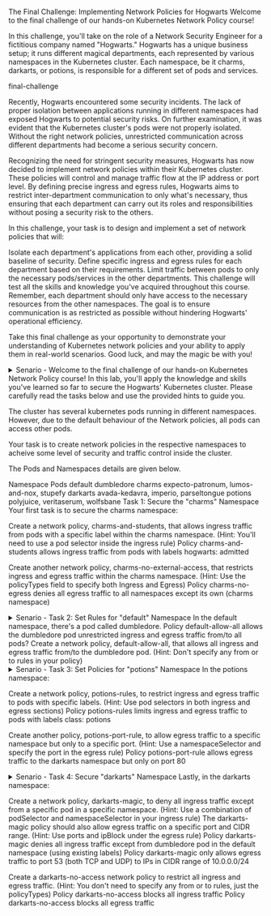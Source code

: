 The Final Challenge: Implementing Network Policies for Hogwarts
Welcome to the final challenge of our hands-on Kubernetes Network Policy course!

In this challenge, you'll take on the role of a Network Security Engineer for a fictitious company named "Hogwarts." Hogwarts has a unique business setup; it runs different magical departments, each represented by various namespaces in the Kubernetes cluster. Each namespace, be it charms, darkarts, or potions, is responsible for a different set of pods and services.

final-challenge

Recently, Hogwarts encountered some security incidents. The lack of proper isolation between applications running in different namespaces had exposed Hogwarts to potential security risks. On further examination, it was evident that the Kubernetes cluster's pods were not properly isolated. Without the right network policies, unrestricted communication across different departments had become a serious security concern.

Recognizing the need for stringent security measures, Hogwarts has now decided to implement network policies within their Kubernetes cluster. These policies will control and manage traffic flow at the IP address or port level. By defining precise ingress and egress rules, Hogwarts aims to restrict inter-department communication to only what's necessary, thus ensuring that each department can carry out its roles and responsibilities without posing a security risk to the others.

In this challenge, your task is to design and implement a set of network policies that will:

Isolate each department's applications from each other, providing a solid baseline of security.
Define specific ingress and egress rules for each department based on their requirements.
Limit traffic between pods to only the necessary pods/services in the other departments.
This challenge will test all the skills and knowledge you've acquired throughout this course. Remember, each department should only have access to the necessary resources from the other namespaces. The goal is to ensure communication is as restricted as possible without hindering Hogwarts' operational efficiency.

Take this final challenge as your opportunity to demonstrate your understanding of Kubernetes network policies and your ability to apply them in real-world scenarios. Good luck, and may the magic be with you!



<details>
<summary>
Senario -
Welcome to the final challenge of our hands-on Kubernetes Network Policy course! In this lab, you'll apply the knowledge and skills you've learned so far to secure the Hogwarts' Kubernetes cluster. Please carefully read the tasks below and use the provided hints to guide you.

The cluster has several kubernetes pods running in different namespaces. However, due to the default behaviour of the Network policies, all pods can access other pods.

Your task is to create network policies in the respective namespaces to acheive some level of security and traffic control inside the cluster.

The Pods and Namespaces details are given below.

Namespace	Pods
default	dumbledore
charms	expecto-patronum, lumos-and-nox, stupefy
darkarts	avada-kedavra, imperio, parseltongue
potions	polyjuice, veritaserum, wolfsbane
Task 1: Secure the "charms" Namespace
Your first task is to secure the charms namespace:

Create a network policy, charms-and-students, that allows ingress traffic from pods with a specific label within the charms namespace. (Hint: You'll need to use a pod selector inside the ingress rule)
Policy charms-and-students allows ingress traffic from pods with labels hogwarts: admitted


Create another network policy, charms-no-external-access, that restricts ingress and egress traffic within the charms namespace. (Hint: Use the policyTypes field to specify both Ingress and Egress)
Policy charms-no-egress denies all egress traffic to all namespaces except its own (charms namespace)
</summary>

```bash

controlplane ~ ➜  cat charms-and-students.yaml 

apiVersion: networking.k8s.io/v1
kind: NetworkPolicy
metadata:
 name : charms-and-students
 namespace: charms
spec:
  policyTypes:
    - Ingress
  ingress: 
    - from:
      -  podSelector:
           matchLabels:
             hogwarts: admitted
  podSelector: {}

  controlplane ~ ➜  k describe netpol -n charms
Name:         charms-and-students
Namespace:    charms
Created on:   2025-01-01 13:50:54 +0000 UTC
Labels:       <none>
Annotations:  <none>
Spec:
  PodSelector:     <none> (Allowing the specific traffic to all pods in this namespace)
  Allowing ingress traffic:
    To Port: <any> (traffic allowed to all ports)
    From:
      PodSelector: hogwarts=admitted
  Not affecting egress traffic
  Policy Types: Ingress



 cat charms-no-egress.yaml 

apiVersion: networking.k8s.io/v1
kind: NetworkPolicy
metadata:
 name : charms-no-egress
 namespace: charms
spec:
  podSelector: {}
  policyTypes:
    - Egress
  egress:
    - to:
        -  namespaceSelector:
             matchLabels:
               kubernetes.io/metadata.name: charms

               
controlplane ~ ➜  k describe netpol -n charms

Name:         charms-no-egress
Namespace:    charms
Created on:   2025-01-01 13:56:36 +0000 UTC
Labels:       <none>
Annotations:  <none>
Spec:
  PodSelector:     <none> (Allowing the specific traffic to all pods in this namespace)
  Not affecting ingress traffic
  Allowing egress traffic:
    To Port: <any> (traffic allowed to all ports)
    To:
      NamespaceSelector: kubernetes.io/metadata.name=charms
  Policy Types: Egress


  ```
  </details>


<details>
<summary>
Senario -
Task 2: Set Rules for "default" Namespace
In the default namespace, there's a pod called dumbledore.
Policy default-allow-all allows the dumbledore pod unrestricted ingress and egress traffic from/to all pods?
Create a network policy, default-allow-all, that allows all ingress and egress traffic from/to the dumbledore pod. (Hint: Don't specify any from or to rules in your policy)

</summary>

```bash

controlplane ~ ➜  cat default-allow-all.yaml 
apiVersion: networking.k8s.io/v1
kind: NetworkPolicy
metadata: 
 name : default-allow-all
spec:
  policyTypes:
    - Egress
    - Ingress
  ingress:
    - {}
  egress: 
    - {}
  podSelector: 
         matchLabels:
           i-am: dumbledore


controlplane ~ ➜  k describe netpol 
Name:         default-allow-all
Namespace:    default
Created on:   2025-01-01 13:37:41 +0000 UTC
Labels:       <none>
Annotations:  <none>
Spec:
  PodSelector:     i-am=dumbledore
  Allowing ingress traffic:
    To Port: <any> (traffic allowed to all ports)
    From: <any> (traffic not restricted by source)
  Allowing egress traffic:
    To Port: <any> (traffic allowed to all ports)
    To: <any> (traffic not restricted by destination)
  Policy Types: Egress, Ingress


  ```
  </details>



<details>
<summary>
Senario -
Task 3: Set Policies for "potions" Namespace
In the potions namespace:

Create a network policy, potions-rules, to restrict ingress and egress traffic to pods with specific labels. (Hint: Use pod selectors in both ingress and egress sections)
Policy potions-rules limits ingress and egress traffic to pods with labels class: potions

Create another policy, potions-port-rule, to allow egress traffic to a specific namespace but only to a specific port. (Hint: Use a namespaceSelector and specify the port in the egress rule)
Policy potions-port-rule allows egress traffic to the darkarts namespace but only on port 80

</summary>

```bash
controlplane ~ ➜  cat potions-rules.yaml 

apiVersion: networking.k8s.io/v1
kind: NetworkPolicy
metadata:
 name : potions-rules
 namespace: potions 
spec:
  policyTypes:
    - Egress
    - Ingress
  ingress:
    - from:
       - podSelector:
            matchLabels:
              class: potions
  egress:
    - to:
       - podSelector:
           matchLabels:
              class: potions
  podSelector: {}


controlplane ~ ➜  k describe netpol -n potions
Name:         potions-rules
Namespace:    potions
Created on:   2025-01-01 14:24:09 +0000 UTC
Labels:       <none>
Annotations:  <none>
Spec:
  PodSelector:     <none> (Allowing the specific traffic to all pods in this namespace)
  Allowing ingress traffic:
    To Port: <any> (traffic allowed to all ports)
    From:
      PodSelector: class=potions
  Allowing egress traffic:
    To Port: <any> (traffic allowed to all ports)
    To:
      PodSelector: class=potions
  Policy Types: Egress, Ingress


controlplane ~ ➜  vi potions-port-rule.yaml 
apiVersion: networking.k8s.io/v1
kind: NetworkPolicy
metadata:
 name : potions-port-rule
 namespace: potions
spec:
  policyTypes:
    - Egress
  egress:
    - to:
       - namespaceSelector:
          matchLabels:
            kubernetes.io/metadata.name: darkarts
      ports:
           -  port: 80
              protocol: TCP
           -  port: 80
              protocol: UDP
  podSelector: {} 

controlplane ~ ➜  k describe netpol -n potions
Name:         potions-port-rule
Namespace:    potions
Created on:   2025-01-01 14:38:30 +0000 UTC
Labels:       <none>
Annotations:  <none>
Spec:
  PodSelector:     <none> (Allowing the specific traffic to all pods in this namespace)
  Not affecting ingress traffic
  Allowing egress traffic:
    To Port: 80/TCP
    To Port: 80/UDP
    To:
      NamespaceSelector: kubernetes.io/metadata.name=darkarts
  Policy Types: Egress

  ```
  </details>



<details>
<summary>
Senario -
Task 4: Secure "darkarts" Namespace
Lastly, in the darkarts namespace:

Create a network policy, darkarts-magic, to deny all ingress traffic except from a specific pod in a specific namespace. (Hint: Use a combination of podSelector and namespaceSelector in your ingress rule)
The darkarts-magic policy should also allow egress traffic on a specific port and CIDR range. (Hint: Use ports and ipBlock under the egress rule)
Policy darkarts-magic denies all ingress traffic except from dumbledore pod in the default namespace (using existing labels)
Policy darkarts-magic only allows egress traffic to port 53 (both TCP and UDP) to IPs in CIDR range of 10.0.0.0/24

Create a darkarts-no-access network policy to restrict all ingress and egress traffic. (Hint: You don't need to specify any from or to rules, just the policyTypes)
Policy darkarts-no-access blocks all ingress traffic
Policy darkarts-no-access blocks all egress traffic

</summary>

```bash

controlplane ~ ➜  cat darkarts-magic.yaml 


apiVersion: networking.k8s.io/v1
kind: NetworkPolicy
metadata:
 name : darkarts-magic
 namespace: darkarts
spec:
  policyTypes:
    - Egress
    - Ingress
  ingress:
    - from:
      - podSelector: 
           matchLabels:
             i-am: dumbledore
        namespaceSelector:
          matchLabels:
            kubernetes.io/metadata.name: default
  egress:
    - to:
      - ipBlock:
          cidr: 10.0.0.0/24
      ports:
           -  port: 53
              protocol: TCP
           -  port: 53
              protocol: UDP
  podSelector: {}


  
controlplane ~ ➜  k describe  netpol -n darkarts
Name:         darkarts-magic
Namespace:    darkarts
Created on:   2025-01-01 14:51:47 +0000 UTC
Labels:       <none>
Annotations:  <none>
Spec:
  PodSelector:     <none> (Allowing the specific traffic to all pods in this namespace)
  Allowing ingress traffic:
    To Port: <any> (traffic allowed to all ports)
    From:
      NamespaceSelector: kubernetes.io/metadata.name=default
      PodSelector: i-am=dumbledore
  Allowing egress traffic:
    To Port: 53/TCP
    To Port: 53/UDP
    To:
      IPBlock:
        CIDR: 10.0.0.0/24
        Except: 
  Policy Types: Egress, Ingress



controlplane ~ ➜  cat darkarts-no-access.yaml 
apiVersion: networking.k8s.io/v1
kind: NetworkPolicy
metadata:
  name : darkarts-no-access
  namespace: darkarts
spec:
  policyTypes:
    - Egress
    - Ingress
  ingress: []
  egress: []
  podSelector: {}


controlplane ~ ✖ k describe netpol -n darkarts

Name:         darkarts-no-access
Namespace:    darkarts
Created on:   2025-01-01 15:02:16 +0000 UTC
Labels:       <none>
Annotations:  <none>
Spec:
  PodSelector:     <none> (Allowing the specific traffic to all pods in this namespace)
  Allowing ingress traffic:
    <none> (Selected pods are isolated for ingress connectivity)
  Allowing egress traffic:
    <none> (Selected pods are isolated for egress connectivity)
  Policy Types: Egress, Ingress

  ```
  </details>

